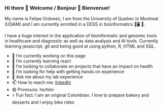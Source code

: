 ### Hi there 🍰 Welcome / Bonjour 🍰 Bienvenue!


My name is Felipe Ordonez, I am from the University of Quebec in Montreal (UQAM) and I am currently enrolled in a DESS in bioinformatics 🧬🖥 🦠.

I have a huge interest in the application of bioinformatic and genomic tools in healthcare and diagnostic as well as data analysis and AI tools. Currently learning javascript, git and being good at using python, R, HTML and SQL.

- 🔭 I’m currently working on this page
- 🌱 I’m currently learning react
- 👯 I’m looking to collaborate on projects that have an impact on health
- 🤔 I’m looking for help with getting hands on experience
- 💬 Ask me about my lab experience
- 📫 How to reach me: [linkedIn](https://ca.linkedin.com/in/afob/ "The best profile")
- 😄 Pronouns: he/him
- ⚡ Fun fact: I am an original Colombian. I love to prepare bakery and desserts and I enjoy bike rides 

<!--
**feland4/feland4** is a ✨ _special_ ✨ repository because its `README.md` (this file) appears on your GitHub profile.

Here are some ideas to get you started:

- 🔭 I’m currently working on ...
- 🌱 I’m currently learning react 
- 👯 I’m looking to collaborate on ...
- 🤔 I’m looking for help with ...
- 💬 Ask me about ...
- 📫 How to reach me: ...
- 😄 Pronouns: ...
- ⚡ Fun fact: ...
-->
